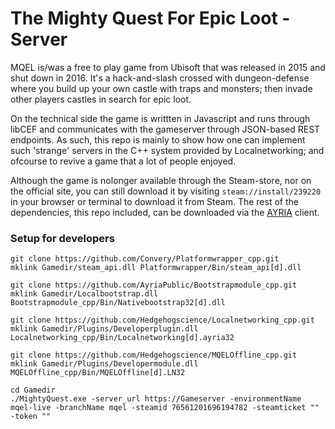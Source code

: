 # The Mighty Quest For Epic Loot - Server

MQEL is/was a free to play game from Ubisoft that was released in 2015 and shut down in 2016. It's a hack-and-slash crossed with dungeon-defense where you build up your own castle with traps and monsters; then invade other players castles in search for epic loot.

On the technical side the game is writtten in Javascript and runs through libCEF and communicates with the gameserver through JSON-based REST endpoints. As such, this repo is mainly to show how one can implement such 'strange' servers in the C++ system provided by Localnetworking; and ofcourse to revive a game that a lot of people enjoyed.

Although the game is nolonger available through the Steam-store, nor on the official site, you can still download it by visiting `steam://install/239220` in your browser or terminal to download it from Steam. The rest of the dependencies, this repo included, can be downloaded via the [AYRIA](https://ayria.se) client.

### Setup for developers
```
git clone https://github.com/Convery/Platformwrapper_cpp.git
mklink Gamedir/steam_api.dll Platformwrapper/Bin/steam_api[d].dll

git clone https://github.com/AyriaPublic/Bootstrapmodule_cpp.git
mklink Gamedir/Localbootstrap.dll Bootstrapmodule_cpp/Bin/Nativebootstrap32[d].dll

git clone https://github.com/Hedgehogscience/Localnetworking_cpp.git
mklink Gamedir/Plugins/Developerplugin.dll Localnetworking_cpp/Bin/Localnetworking[d].ayria32

git clone https://github.com/Hedgehogscience/MQELOffline_cpp.git
mklink Gamedir/Plugins/Developermodule.dll MQELOffline_cpp/Bin/MQELOffline[d].LN32

cd Gamedir
./MightyQuest.exe -server_url https://Gameserver -environmentName mqel-live -branchName mqel -steamid 76561201696194782 -steamticket "" -token ""
```

